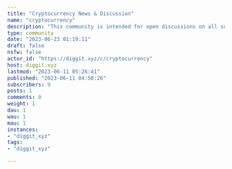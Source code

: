 ```yaml
---
title: "Cryptocurrency News & Discussion" 
name: "cryptocurrency"
description: "This community is intended for open discussions on all subjects related to emerging crypto-currencies or crypto-assets. "
type: community
date: "2023-06-23 01:19:11"
draft: false
nsfw: false
actor_id: "https://diggit.xyz/c/cryptocurrency"
host: diggit.xyz
lastmod: "2023-06-11 05:26:41"
published: "2023-06-11 04:50:26"
subscribers: 9
posts: 1
comments: 0
weight: 1
dau: 1
wau: 1
mau: 1
instances:
- "diggit_xyz"
tags: 
- "diggit_xyz"

---
```

